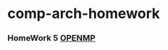 # comp-arch-homework

### HomeWork 5 [OPENMP](https://github.com/Ma-XD/comp-arch-homework/blob/main/hw5/README.md)
